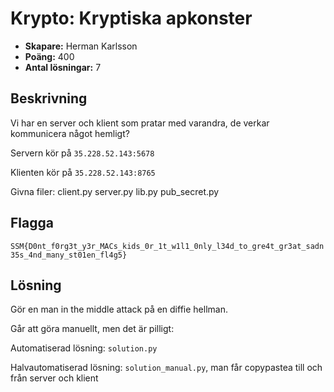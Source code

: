 # Krypto: Kryptiska apkonster

- **Skapare:** Herman Karlsson
- **Poäng:** 400
- **Antal lösningar:** 7

## Beskrivning

Vi har en server och klient som pratar med varandra, de verkar kommunicera något hemligt?

Servern kör på `35.228.52.143:5678`

Klienten kör på `35.228.52.143:8765`

Givna  filer: client.py server.py lib.py pub_secret.py 

## Flagga

`SSM{D0nt_f0rg3t_y3r_MACs_kids_0r_1t_w1l1_0nly_l34d_to_gre4t_gr3at_sadn35s_4nd_many_st01en_fl4g5}`

## Lösning

Gör en man in the middle attack på en diffie hellman.

Går att göra manuellt, men det är pilligt:

Automatiserad lösning: `solution.py`

Halvautomatiserad lösning: `solution_manual.py`, man får copypastea till och från server och klient
